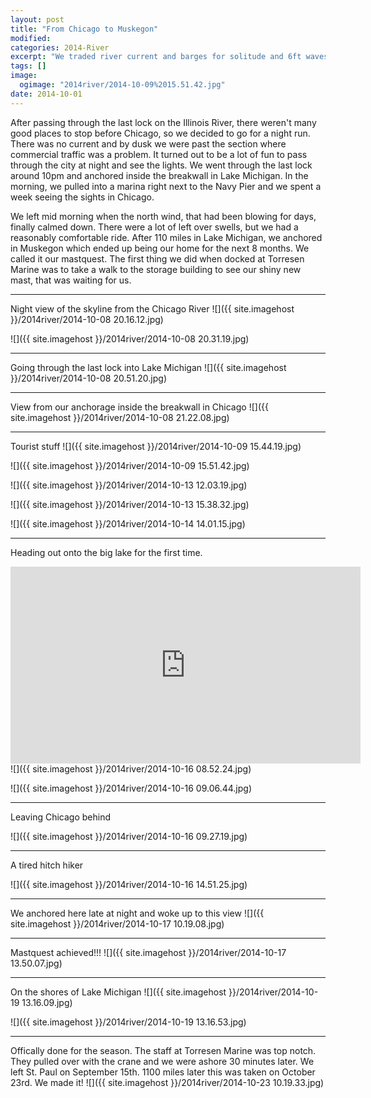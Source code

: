 ```yaml
---
layout: post
title: "From Chicago to Muskegon"
modified:
categories: 2014-River
excerpt: "We traded river current and barges for solitude and 6ft waves."
tags: []
image:
  ogimage: "2014river/2014-10-09%2015.51.42.jpg"
date: 2014-10-01
---
```


After passing through the last lock on the Illinois River, there weren't many good places to stop before Chicago, so we decided to go for a night run. There was no current and by dusk we were past the section where commercial traffic was a problem. It turned out to be a lot of fun to pass through the city at night and see the lights. We went through the last lock around 10pm and anchored inside the breakwall in Lake Michigan. In the morning, we pulled into a marina right next to the Navy Pier and we spent a week seeing the sights in Chicago. 

We left mid morning when the north wind, that had been blowing for days, finally calmed down. There were a lot of left over swells, but we had a reasonably comfortable ride. After 110 miles in Lake Michigan, we anchored in Muskegon which ended up being our home for the next 8 months. We called it our mastquest. The first thing we did when docked at Torresen Marine was to take a walk to the storage building to see our shiny new mast, that was waiting for us.

-----

Night view of the skyline from the Chicago River
![]({{ site.imagehost }}/2014river/2014-10-08 20.16.12.jpg)

![]({{ site.imagehost }}/2014river/2014-10-08 20.31.19.jpg)

-----

Going through the last lock into Lake Michigan
![]({{ site.imagehost }}/2014river/2014-10-08 20.51.20.jpg)

-----

View from our anchorage inside the breakwall in Chicago
![]({{ site.imagehost }}/2014river/2014-10-08 21.22.08.jpg)

-----

Tourist stuff
![]({{ site.imagehost }}/2014river/2014-10-09 15.44.19.jpg)

![]({{ site.imagehost }}/2014river/2014-10-09 15.51.42.jpg)

![]({{ site.imagehost }}/2014river/2014-10-13 12.03.19.jpg)

![]({{ site.imagehost }}/2014river/2014-10-13 15.38.32.jpg)

![]({{ site.imagehost }}/2014river/2014-10-14 14.01.15.jpg)

-----

Heading out onto the big lake for the first time.

<iframe width="560" height="315" src="http://www.youtube.com/embed/k0yEPLrNQMs" frameborder="0"> </iframe>
![]({{ site.imagehost }}/2014river/2014-10-16 08.52.24.jpg)

![]({{ site.imagehost }}/2014river/2014-10-16 09.06.44.jpg)

-----

Leaving Chicago behind

![]({{ site.imagehost }}/2014river/2014-10-16 09.27.19.jpg)

-----

A tired hitch hiker

![]({{ site.imagehost }}/2014river/2014-10-16 14.51.25.jpg)

----

We anchored here late at night and woke up to this view
![]({{ site.imagehost }}/2014river/2014-10-17 10.19.08.jpg)

-----

Mastquest achieved!!!
![]({{ site.imagehost }}/2014river/2014-10-17 13.50.07.jpg)

-----

On the shores of Lake Michigan
![]({{ site.imagehost }}/2014river/2014-10-19 13.16.09.jpg)

![]({{ site.imagehost }}/2014river/2014-10-19 13.16.53.jpg)

----

Offically done for the season. The staff at Torresen Marine was top notch. They pulled over with the crane and we were ashore 30 minutes later. We left St. Paul on September 15th. 1100 miles later this was taken on October 23rd. We made it!
![]({{ site.imagehost }}/2014river/2014-10-23 10.19.33.jpg)
